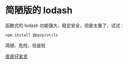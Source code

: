 # 简陋版的 lodash
函数式的 lodash 功能强大、稳定安全，但是太重了，试试：
``` bash
npm install @ppzp/utils
```
简陋、危险，但是轻

[皮皮仔宣言](https://github.com/ppz-pro/declaration)
